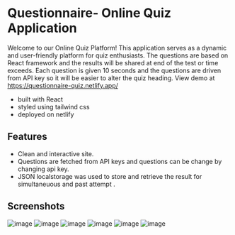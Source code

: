 # Questionnaire- Online Quiz Application
 Welcome to our Online Quiz Platform! This application serves as a dynamic and user-friendly platform for quiz enthusiasts. The questions are based on React framework and the results will be shared at end of the
 test or time exceeds. Each question is given 10 seconds and the questions are driven from API key so it will be easier to alter the quiz heading. View demo at https://questionnaire-quiz.netlify.app/
 * built with React
 * styled using tailwind css
 * deployed on netlify
    
## Features
* Clean and interactive site.
* Questions are fetched from API keys and questions can be change by changing api key.
* JSON localstorage was used to store and retrieve the result for simultaneuous and past attempt .
  
## Screenshots
![image](https://github.com/AbishekMS/QuizApplication/assets/108707094/42786321-48c7-4a09-8a53-fa9c2983cdbd)
![image](https://github.com/AbishekMS/QuizApplication/assets/108707094/f824f6ab-5a53-4243-bff6-04977f5b726b)
![image](https://github.com/AbishekMS/QuizApplication/assets/108707094/882596b4-ec2d-49a4-9427-ab9edf01eb71)
![image](https://github.com/AbishekMS/QuizApplication/assets/108707094/14a85e08-6a1a-4901-8c95-a30a991519e8)
![image](https://github.com/AbishekMS/QuizApplication/assets/108707094/2ddfdb86-ddcb-4da2-9bb7-0be240149b85)
![image](https://github.com/AbishekMS/QuizApplication/assets/108707094/d3149667-152c-4b0b-bd6e-5e99e9e4a667)







